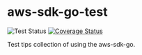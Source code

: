 aws-sdk-go-test
===

![Test Status](https://github.com/ohsawa0515/aws-sdk-go-test/actions/workflows/test.yml/badge.svg) [![Coverage Status](https://coveralls.io/repos/github/ohsawa0515/aws-sdk-go-test/badge.svg?branch=master)](https://coveralls.io/github/ohsawa0515/aws-sdk-go-test?branch=master)

Test tips collection of using the aws-sdk-go.
